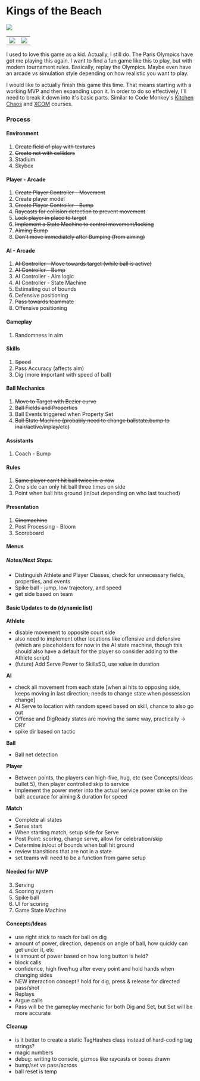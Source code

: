 # Kings of the Beach
 
<img src="https://thumbnails.libretro.com/Nintendo%20-%20Nintendo%20Entertainment%20System/Named_Boxarts/Kings%20of%20the%20Beach%20-%20Professional%20Beach%20Volleyball%20%28USA%29.png" />

<table>
	<tr>
		<td><img src="https://thumbnails.libretro.com/Nintendo%20-%20Nintendo%20Entertainment%20System/Named_Titles/Kings%20of%20the%20Beach%20-%20Professional%20Beach%20Volleyball%20%28USA%29.png" /></td>
		<td><img src="https://thumbnails.libretro.com/Nintendo%20-%20Nintendo%20Entertainment%20System/Named_Snaps/Kings%20of%20the%20Beach%20-%20Professional%20Beach%20Volleyball%20%28USA%29.png" /></td>
	</tr>
</table>

I used to love this game as a kid. Actually, I still do. The Paris Olympics have got me playing this again. I want to find a fun game like this to play, but with modern tournament rules. Basically, replay the Olympics. Maybe even have an arcade vs simulation style depending on how realistic you want to play.

I would like to actually finish this game this time. That means starting with a working MVP and then expanding upon it. In order to do so effectively, I'll need to break it down into it's basic parts. Similar to Code Monkey's [Kitchen Chaos](https://youtu.be/AmGSEH7QcDg) and [XCOM](https://www.gamedev.tv/dashboard/courses/26) courses.

### Process

#### Environment
1. ~~Create field of play with textures~~
2. ~~Create net with colliders~~
3. Stadium
4. Skybox

#### Player - Arcade
1. ~~Create Player Controller - Movement~~
2. Create player model
3. ~~Create Player Controller - Bump~~
4. ~~Raycasts for collision detection to prevent movement~~
5. ~~Lock player in place to target~~
6. ~~Implement a State Machine to control movement/locking~~
7. ~~Aiming Bump~~
8. ~~Don't move immediately after Bumping (from aiming)~~

#### AI - Arcade
1. ~~AI Controller - Move towards target (while ball is active)~~
2. ~~AI Controller - Bump~~
3. AI Controller - Aim logic
4. AI Controller - State Machine
5. Estimating out of bounds
6. Defensive positioning
7. ~~Pass towards teammate~~
8. Offensive positioning

#### Gameplay
1. Randomness in aim

#### Skills
1. ~~Speed~~
2. Pass Accuracy (affects aim)
3. Dig (more important with speed of ball)

#### Ball Mechanics
1. ~~Move to Target with Bezier curve~~
2. ~~Ball Fields and Properties~~
3. Ball Events triggered when Property Set
4. ~~Ball State Machine (probably need to change ballstate.bump to inair/active/inplay/etc)~~

#### Assistants
1. Coach - Bump

#### Rules
1. ~~Same player can't hit ball twice in-a-row~~
2. One side can only hit ball three times on side
3. Point when ball hits ground (in/out depending on who last touched)

#### Presentation
1. ~~Cinemachine~~
2. Post Processing - Bloom
3. Scoreboard

#### Menus

##### Notes/Next Steps:
- Distinguish Athlete and Player Classes, check for unnecessary fields, properties, and events
- Spike ball - jump, low trajectory, and speed
- get side based on team

#### Basic Updates to do (dynamic list)
**Athlete**
- disable movement to opposite court side
- also need to implement other locations like offensive and defensive (which are placeholders for now in the AI state machine, though this should also have a default for the player so consider adding to the Athlete script)
- (future) Add Serve Power to SkillsSO, use value in duration

**AI**
- check all movement from each state [when ai hits to opposing side, keeps moving in last direction; needs to change state when possession change]
- AI Serve to location with random speed based on skill, chance to also go out
- Offense and DigReady states are moving the same way, practically -> DRY
- spike dir based on tactic

**Ball**
- Ball net detection

**Player**
- Between points, the players can high-five, hug, etc (see Concepts/Ideas bullet 5), then player controlled skip to service
- Implement the power meter into the actual service power strike on the ball: accurace for aiming & duration for speed

**Match**
- Complete all states
- Serve start
- When starting match, setup side for Serve
- Post Point: scoring, change serve, allow for celebration/skip
- Determine in/out of bounds when ball hit ground
- review transitions that are not in a state
- set teams will need to be a function from game setup


#### Needed for MVP
3. Serving
4. Scoring system
5. Spike ball
6. UI for scoring
7. Game State Machine

#### Concepts/Ideas
- use right stick to reach for ball on dig
- amount of power, direction, depends on angle of ball, how quickly can get under it, etc
- is amount of power based on how long button is held?
- block calls
- confidence, high five/hug after every point and hold hands when changing sides
- NEW interaction concept!!  hold for dig, press & release for directed pass/shot
- Replays
- Argue calls
- Pass will be the gameplay mechanic for both Dig and Set, but Set will be more accurate

#### Cleanup
- is it better to create a static TagHashes class instead of hard-coding tag strings?
- magic numbers
- debug: writing to console, gizmos like raycasts or boxes drawn
- bump/set vs pass/across
- ball reset is temp